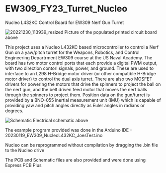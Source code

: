 # EW309_FY23_Turret_Nucleo
Nucleo L432KC Control Board for EW309 Nerf Gun Turret

![20221230_113939_resized](https://user-images.githubusercontent.com/5246863/210094853-12e5ea91-9030-4626-8e50-d254bd821977.jpg)
Picture of the populated printed circuit board above

 This project uses a Nucleo L432KC based microcontroller to control a Nerf Gun on a yaw/pitch turret for the Weapons, Robotics, and Control Engineering Departrment EW309 course at the US Naval Academy.  The board has two motor control ports that each provide a digital PWM output, with two direction contorl signals, power, and ground.  These are used to interface to an L298 H-Bridge motor driver (or other compatible H-Bridge motor driver) to control the dual axis turret.  There are also two MOSFET drivers for powering the motors that drive the spinners to project the ball on the nerf gun, and the belt driven feed motor that moves the nerf balls through the spinners to project them.  Position data on the gun/turret is provided by a BNO-055 inertial measurement unit (IMU) which is capable of providing yaw and pitch angles directly as Euler angles in radians or degrees.
 
 ![Schematic](https://user-images.githubusercontent.com/5246863/210096393-63ad9af6-b74b-4e90-86b4-8053dc039929.PNG)
Electrical schematic above

  The example program provided was done in the Arduino IDE - 20230119_EW309_NucleoL432KC_JoesTest.ino
  
  Nucleo can be reprogrammed without compilation by dragging the .bin file to the Nucleo drive
  
  The PCB and Schematic files are also provided and were done using Express PCB Plus
  
